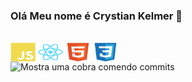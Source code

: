 ### Olá Meu nome é Crystian Kelmer 👋

<!--
**CrystianKelmer/CrystianKelmer** is a ✨ _special_ ✨ repository because its `README.md` (this file) appears on your GitHub profile.

Here are some ideas to get you started:

- 🔭 I’m currently working on ...
- 🌱 I’m currently learning ...
- 👯 I’m looking to collaborate on ...
- 🤔 I’m looking for help with ...
- 💬 Ask me about ...
- 📫 How to reach me: ...
- 😄 Pronouns: ...
- ⚡ Fun fact: ...
-->
<div style="display: inline_block"><br>
  <img align="center" alt="Rafa-Js" height="30" width="40" src="https://raw.githubusercontent.com/devicons/devicon/master/icons/javascript/javascript-plain.svg">
  <img align="center" alt="Rafa-React" height="30" width="40" src="https://raw.githubusercontent.com/devicons/devicon/master/icons/react/react-original.svg">
  <img align="center" alt="Rafa-HTML" height="30" width="40" src="https://raw.githubusercontent.com/devicons/devicon/master/icons/html5/html5-original.svg">
  <img align="center" alt="Rafa-CSS" height="30" width="40" src="https://raw.githubusercontent.com/devicons/devicon/master/icons/css3/css3-original.svg">
  
</div>

<picture>
  <source media="(prefers-color-scheme: dark)" srcset="https://github.com/CrystianKelmer/CrystianKelmer/blob/output/dark.svg">
  <source media="(prefers-color-scheme: light)" srcset="https://github.com/CrystianKelmer/CrystianKelmer/blob/output/light.svg">
  <img alt="Mostra uma cobra comendo commits" src="https://github.com/CrystianKelmer/CrystianKelmer/blob/output/dark.svg">
</picture>




